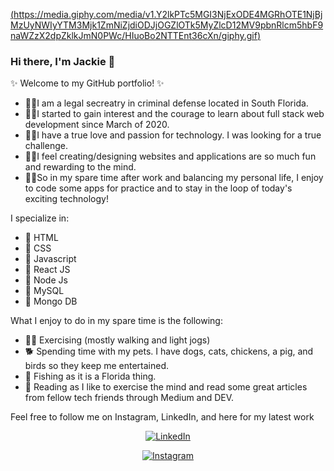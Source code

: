 

[(https://media.giphy.com/media/v1.Y2lkPTc5MGI3NjExODE4MGRhOTE1NjBjMzUyNWIyYTM3Mjk1ZmNiZjdiODJjOGZlOTk5MyZlcD12MV9pbnRlcm5hbF9naWZzX2dpZklkJmN0PWc/HIuoBo2NTTEnt36cXn/giphy.gif)](https://media.giphy.com/media/v1.Y2lkPTc5MGI3NjExODE4MGRhOTE1NjBjMzUyNWIyYTM3Mjk1ZmNiZjdiODJjOGZlOTk5MyZlcD12MV9pbnRlcm5hbF9naWZzX2dpZklkJmN0PWc/HIuoBo2NTTEnt36cXn/giphy.gif)
### Hi there, I'm Jackie 👋

✨ Welcome to my GitHub portfolio! ✨

  * 👩‍💻I am a legal secreatry in criminal defense located in South Florida. 
  * 👩‍💻I started to gain interest and the courage to learn about full stack web development since March of 2020.  
  * 👩‍💻I have a true love and passion for technology. I was looking for a true challenge. 
  * 👩‍💻I feel creating/designing websites and applications are so much fun and rewarding to the mind. 
  * 👩‍💻So in my spare time after work and balancing my personal life, I enjoy to code some apps for practice and to stay in the loop of today's exciting technology! 

I specialize in:
  * 💫	HTML 
  * 💫	CSS
  * 💫	Javascript
  * 💫	React JS
  * 💫	Node Js
  * 💫	MySQL 
  * 💫	Mongo DB
  
What I enjoy to do in my spare time is the following: 
  * 🏃‍♀️ Exercising (mostly walking and light jogs)
  * 🐕 Spending time with my pets. I have dogs, cats, chickens, a pig, and birds so they keep me entertained. 
  * 🎣 Fishing as it is a Florida thing.
  * 📖 Reading as I like to exercise the mind and read some great articles from fellow tech friends through Medium and DEV. 

Feel free to follow me on Instagram, LinkedIn, and here for my latest work

<p align="center">
  	<a href="https://www.linkedin.com/in/jacqueline-geiger-9180ab117/"><img src="https://img.shields.io/badge/LinkedIn--_.svg?style=social&logo=linkedin" alt="LinkedIn"></a>
  </p>
  <p align="center">
  	<a href="https://www.instagram.com/jgeigertech/"><img src="https://img.shields.io/badge/Instagram-E4405F?style=for-the-badge&logo=instagram&logoColor=white" alt="Instagram"></a>
  </p>
  
